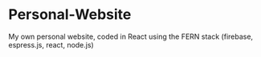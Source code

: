 # Personal-Website
My own personal website, coded in React using the FERN stack (firebase, espress.js, react, node.js)
